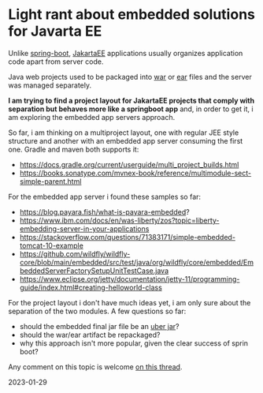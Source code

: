 # Light rant about embedded solutions for Javarta EE

Unlike [spring-boot](https://spring.io/projects/spring-boot),
[JakartaEE](https://jakarta.ee/) applications usually organizes application code
apart from server code.

Java web projects used to be packaged into [war](https://en.wikipedia.org/wiki/WAR_(file_format))
or [ear](https://www.ibm.com/docs/en/baw/19.x?topic=modules-ear-file-overview)
files and the server was managed separately.

**I am trying to find a project layout for JakartaEE projects that comply with separation but behaves more like a
springboot app** and, in order to get it, i am exploring the embedded app servers approach.

So far, i am thinking on a multiproject layout, one with regular JEE style structure and another with an embedded app
server consuming the first one. Gradle and maven both supports it:

- https://docs.gradle.org/current/userguide/multi_project_builds.html
- https://books.sonatype.com/mvnex-book/reference/multimodule-sect-simple-parent.html

For the embedded app server i found these samples so far:

- https://blog.payara.fish/what-is-payara-embedded?
- https://www.ibm.com/docs/en/was-liberty/zos?topic=liberty-embedding-server-in-your-applications
- https://stackoverflow.com/questions/71383171/simple-embedded-tomcat-10-example
- https://github.com/wildfly/wildfly-core/blob/main/embedded/src/test/java/org/wildfly/core/embedded/EmbeddedServerFactorySetupUnitTestCase.java
- https://www.eclipse.org/jetty/documentation/jetty-11/programming-guide/index.html#creating-helloworld-class

For the project layout i don't have much ideas yet, i am only sure about the
separation of the two modules. A few questions so far:

- should the embedded final jar file be an [uber jar](https://imagej.net/develop/uber-jars)?
- should the war/ear artifact be repackaged?
- why this approach isn't more popular, given the clear success of sprin boot?

Any comment on this topic is
welcome [on this thread](https://stackoverflow.com/questions/75274795/embedded-portable-jakartaee-application-design-approach).

2023-01-29
